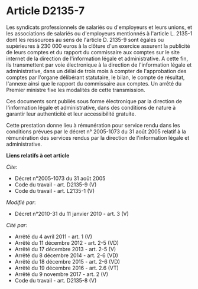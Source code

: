 # Article D2135-7

Les syndicats professionnels de salariés ou d'employeurs et leurs unions, et les associations de salariés ou d'employeurs
mentionnés à l'article L. 2135-1 dont les ressources au sens de l'article D. 2135-9 sont égales ou supérieures à 230 000
euros à la clôture d'un exercice assurent la publicité de leurs comptes et du rapport du commissaire aux comptes sur le site
internet de la direction de l'information légale et administrative. A cette fin, ils transmettent par voie électronique à la
direction de l'information légale et administrative, dans un délai de trois mois à compter de l'approbation des comptes par
l'organe délibérant statutaire, le bilan, le compte de résultat, l'annexe ainsi que le rapport du commissaire aux comptes. Un
arrêté du Premier ministre fixe les modalités de cette transmission. 

Ces documents sont publiés sous forme électronique par la direction de l'information légale et administrative, dans des
conditions de nature à garantir leur authenticité et leur accessibilité gratuite. 

Cette prestation donne lieu à rémunération pour service rendu dans les conditions prévues par le décret n° 2005-1073 du 31
août 2005 relatif à la rémunération des services rendus par la direction de l'information légale et administrative.

**Liens relatifs à cet article**

_Cite_:

  - Décret n°2005-1073 du 31 août 2005
  - Code du travail - art. D2135-9 (V)
  - Code du travail - art. L2135-1 (V)

_Modifié par_:

  - Décret n°2010-31 du 11 janvier 2010 - art. 3 (V)

_Cité par_:

  - Arrêté du 4 avril 2011 - art. 1 (V)
  - Arrêté du 11 décembre 2012 - art. 2-5 (VD)
  - Arrêté du 17 décembre 2013 - art. 2-5 (V)
  - Arrêté du 8 décembre 2014 - art. 2-6 (VD)
  - Arrêté du 18 décembre 2015 - art. 2-6 (VD)
  - Arrêté du 19 décembre 2016 - art. 2.6 (VT)
  - Arrêté du 9 novembre 2017 - art. 2 (V)
  - Code du travail - art. D2135-8 (V)
